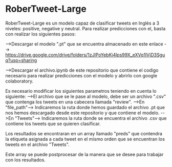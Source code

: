 # RoberTweet-Large

RoberTweet-Large es un modelo capaz de clasificar tweets en Inglés a 3 niveles: positive, negative y neutral. Para realizar predicciones con el, basta con realizar los siguientes pasos:


-->Descargar el modelo ".pt" que se encuentra almacenado en este enlace --> https://drive.google.com/drive/folders/1zJlPoYebKj4lps99X_eXVq1lVjD3Sguq?usp=sharing 

-->Descargar el archivo.ipynb de este repositorio que contiene el codigo necesario para realizar predicciones con el modelo y abrirlo con google colaboratory.

Es necesario modificar los siguientes parametros teniendo en cuenta lo siguiente:
-->El archivo que se le pase al modelo, debe ser un archivo ".csv" que contenga los tweets en una cabecera llamada "review".
-->En "file_path"--> Indicaremos la ruta donde hemos guardado el archivo .pt que nos hemos descargado desde este repositorio y que contiene el modelo.
-->En "Tweets"--> Indicaremos la ruta donde se encuentra el archivo .csv que contiene los tweets que se quieren clasificar.

Los resultados se encontraran en un array llamado "preds" que contendra la etiqueta asignada a cada tweet en el mismo orden que se encuentran los tweets en el archivo "Tweets".

Este array se puede postprocesar de la manera que se desee para trabajar con los resultados.
